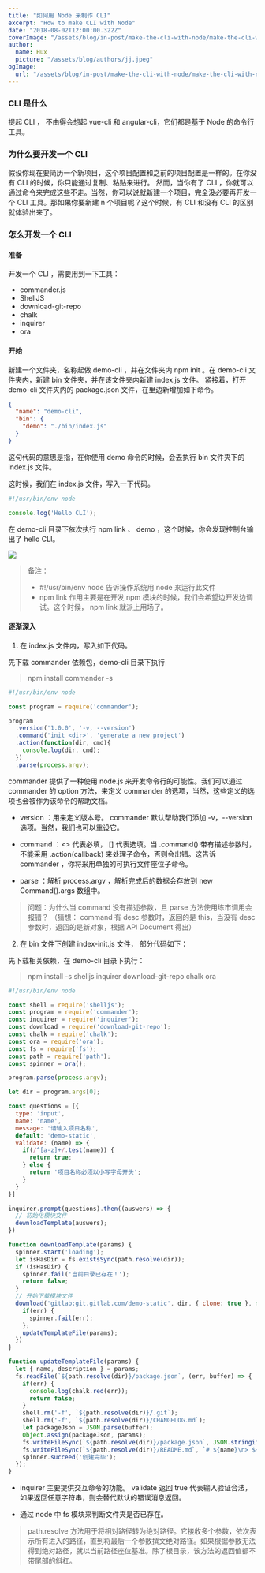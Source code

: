 ```yaml
---
title: "如何用 Node 来制作 CLI"
excerpt: "How to make CLI with Node"
date: "2018-08-02T12:00:00.322Z"
coverImage: "/assets/blog/in-post/make-the-cli-with-node/make-the-cli-with-node-bg.jpg"
author:
  name: Hux
  picture: "/assets/blog/authors/jj.jpeg"
ogImage:
  url: "/assets/blog/in-post/make-the-cli-with-node/make-the-cli-with-node-bg.jpg"
---
```


### CLI 是什么

提起 CLI ， 不由得会想起 vue-cli 和 angular-cli，它们都是基于 Node 的命令行工具。

### 为什么要开发一个 CLI

假设你现在要简历一个新项目，这个项目配置和之前的项目配置是一样的。在你没有 CLI 的时候，你只能通过复制、粘贴来进行。
然而，当你有了 CLI ，你就可以通过命令来完成这些不走。当然，你可以说就新建一个项目，完全没必要再开发一个 CLI 工具。那如果你要新建 n 个项目呢？这个时候，有 CLI 和没有 CLI 的区别就体验出来了。

### 怎么开发一个 CLI

#### 准备

开发一个 CLI ，需要用到一下工具：

* commander.js
* ShellJS
* download-git-repo
* chalk
* inquirer
* ora

#### 开始

新建一个文件夹，名称起做 demo-cli ，并在文件夹内 npm init 。在 demo-cli 文件夹内，新建 bin 文件夹，并在该文件夹内新建 index.js 文件。 紧接着，打开 demo-cli 文件夹内的 package.json 文件，在里边新增加如下命令。

```json
{
  "name": "demo-cli",
  "bin": {
    "demo": "./bin/index.js"
  }
}

```

这句代码的意思是指，在你使用 demo 命令的时候，会去执行 bin 文件夹下的 index.js 文件。

这时候，我们在 index.js 文件，写入一下代码。

```js
#!/usr/bin/env node

console.log('Hello CLI');
```

在 demo-cli 目录下依次执行 npm link 、 demo ，这个时候，你会发现控制台输出了 hello CLI。

![](/assets/blog/in-post/make-the-cli-with-node/make-the-cli-with-node-01.jpg)

> 备注：
> * #!/usr/bin/env node 告诉操作系统用 node 来运行此文件
> * npm link 作用主要是在开发 npm 模块的时候，我们会希望边开发边调试。这个时候， npm link 就派上用场了。

#### 逐渐深入

1. 在 index.js 文件内，写入如下代码。

先下载 commander 依赖包，demo-cli 目录下执行

> npm install commander -s

```js
#!/usr/bin/env node

const program = require('commander');

program
  .version('1.0.0', '-v, --version')
  .command('init <dir>', 'generate a new project')
  .action(function(dir, cmd){
    console.log(dir, cmd);
  })
  .parse(process.argv);

```

commander 提供了一种使用 node.js 来开发命令行的可能性。我们可以通过 commander 的 option 方法，来定义 commander 的选项，当然，这些定义的选项也会被作为该命令的帮助文档。

* version ：用来定义版本号。 commander 默认帮助我们添加 -v，--version 选项。当然，我们也可以重设它。

* command ：<> 代表必填， [] 代表选填。当 .command() 带有描述参数时，不能采用 .action(callback) 来处理子命令，否则会出错。这告诉 commander ，你将采用单独的可执行文件座位子命令。

* parse ：解析 process.argv ，解析完成后的数据会存放到 new Command().args 数组中。

> 问题：为什么当 command 没有描述参数，且 parse 方法使用练市调用会报错？
> （猜想： command 有 desc 参数时，返回的是 this，当没有 desc 参数时，返回的是新对象，根据 API Document 得出）

2. 在 bin 文件下创建 index-init.js 文件， 部分代码如下：

先下载相关依赖，在 demo-cli 目录下执行：

> npm install -s shelljs inquirer download-git-repo chalk ora

```js
#!/usr/bin/env node

const shell = require('shelljs');
const program = require('commander');
const inquirer = require('inquirer');
const download = require('download-git-repo');
const chalk = require('chalk');
const ora = require('ora');
const fs = require('fs');
const path = require('path');
const spinner = ora();

program.parse(process.argv);

let dir = program.args[0];

const questions = [{
  type: 'input',
  name: 'name',
  message: '请输入项目名称',
  default: 'demo-static',
  validate: (name) => {
    if(/^[a-z]+/.test(name)) {
      return true;
    } else {
      return '项目名称必须以小写字母开头';
    }
  }
}]

inquirer.prompt(questions).then((auswers) => {
  // 初始化模块文件
  dewnloadTemplate(auswers);
})

function dewnloadTemplate(params) {
  spinner.start('loading');
  let isHasDir = fs.existsSync(path.resolve(dir));
  if (isHasDir) {
    spinner.fail('当前目录已存在！');
    return false;
  }
  // 开始下载模块文件
  download('gitlab:git.gitlab.com/demo-static', dir, { clone: true }, function(err){
    if(err) {
      spinner.fail(err);
    };
    updateTemplateFile(params);
  })
}

function updateTemplateFile(params) {
  let { name, description } = params;
  fs.readFile(`${path.resolve(dir)}/package.json`, (err, buffer) => {
    if(err) {
      console.log(chalk.red(err));
      return false;
    }
    shell.rm('-f', `${path.resolve(dir)}/.git`);
    shell.rm('-f', `${path.resolve(dir)}/CHANGELOG.md`);
    let packageJson = JSON.parse(buffer);
    Object.assign(packageJson, params);
    fs.writeFileSync(`${path.resolve(dir)}/package.json`, JSON.stringify(packageJson, null, 2));
    fs.writeFileSync(`${path.resolve(dir)}/README.md`, `# ${name}\n> ${description}`);
    spinner.succeed('创建完毕');
  });
}

```

* inquirer 主要提供交互命令的功能。 validate 返回 true 代表输入验证合法，如果返回任意字符串，则会替代默认的错误消息返回。

* 通过 node 中 fs 模块来判断文件夹是否已存在。

> path.resolve 方法用于将相对路径转为绝对路径。它接收多个参数，依次表示所有进入的路径，直到将最后一个参数撰文绝对路径。如果根据参数无法得到绝对路径，就以当前路径座位基准。除了根目录，该方法的返回值都不带尾部的斜杠。

